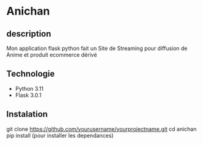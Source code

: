 # Anichan

##  description 
Mon application flask python fait un Site de Streaming pour diffusion de Anime et produit ecommerce dérivé

## Technologie

- Python 3.11
- Flask 3.0.1

## Instalation

git clone https://github.com/yourusername/yourprojectname.git
cd anichan
pip install (pour installer les dependances)
